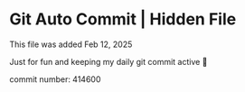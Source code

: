 # Git Auto Commit | Hidden File

This file was added Feb 12, 2025

Just for fun and keeping my daily git commit active 🤪

commit number: 414600
